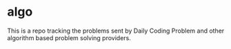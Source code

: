 # algo

This is a repo tracking the problems sent by Daily Coding Problem and other algorithm based problem solving providers.
